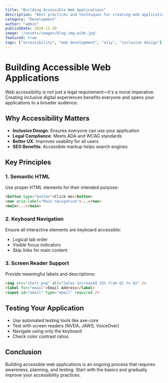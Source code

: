 ```yaml
---
title: "Building Accessible Web Applications"
description: "Best practices and techniques for creating web applications that are accessible to all users"
category: "Development"
author: "admin"
publishDate: 2024-11-20
image: "/assets/images/blog-img-wide.jpg"
featured: true
tags: ["accessibility", "web development", "a11y", "inclusive design"]
---
```


# Building Accessible Web Applications

Web accessibility is not just a legal requirement—it's a moral imperative. Creating inclusive digital experiences benefits everyone and opens your applications to a broader audience.

## Why Accessibility Matters

- **Inclusive Design**: Ensures everyone can use your application
- **Legal Compliance**: Meets ADA and WCAG standards
- **Better UX**: Improves usability for all users
- **SEO Benefits**: Accessible markup helps search engines

## Key Principles

### 1. Semantic HTML
Use proper HTML elements for their intended purpose:

```html
<button type="button">Click me</button>
<nav aria-label="Main navigation">...</nav>
<main>...</main>
```

### 2. Keyboard Navigation
Ensure all interactive elements are keyboard accessible:

- Logical tab order
- Visible focus indicators
- Skip links for main content

### 3. Screen Reader Support
Provide meaningful labels and descriptions:

```html
<img src="chart.png" alt="Sales increased 25% from Q1 to Q2" />
<label for="email">Email Address</label>
<input id="email" type="email" required />
```

## Testing Your Application

- Use automated testing tools like axe-core
- Test with screen readers (NVDA, JAWS, VoiceOver)
- Navigate using only the keyboard
- Check color contrast ratios

## Conclusion

Building accessible web applications is an ongoing process that requires awareness, planning, and testing. Start with the basics and gradually improve your accessibility practices.
